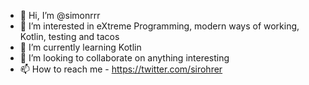 - 👋 Hi, I’m @simonrrr
- 👀 I’m interested in eXtreme Programming, modern ways of working, Kotlin, testing and tacos
- 🌱 I’m currently learning Kotlin
- 💞️ I’m looking to collaborate on anything interesting
- 📫 How to reach me - https://twitter.com/sirohrer

<!---
simonrrr/simonrrr is a ✨ special ✨ repository because its `README.md` (this file) appears on your GitHub profile.
You can click the Preview link to take a look at your changes.
--->
